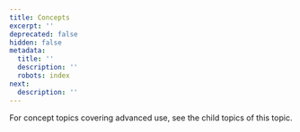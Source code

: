 ```yaml
---
title: Concepts
excerpt: ''
deprecated: false
hidden: false
metadata:
  title: ''
  description: ''
  robots: index
next:
  description: ''
---
```

For concept topics covering advanced use, see the child topics of this topic.
